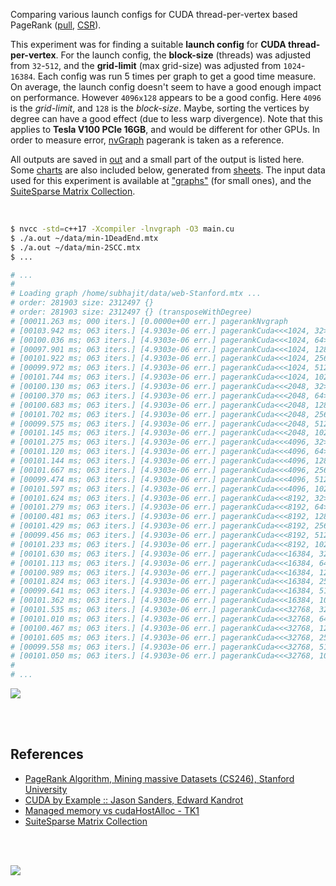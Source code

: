 Comparing various launch configs for CUDA thread-per-vertex based PageRank ([pull], [CSR]).

This experiment was for finding a suitable **launch config** for
**CUDA thread-per-vertex**. For the launch config, the **block-size** (threads)
was adjusted from `32`-`512`, and the **grid-limit** (max grid-size) was
adjusted from `1024`-`16384`. Each config was run 5 times per graph to get a
good time measure. On average, the launch config doesn't seem to have a good
enough impact on performance. However `4096x128` appears to be a good config.
Here `4096` is the *grid-limit*, and `128` is the *block-size*. Maybe, sorting
the vertices by degree can have a good effect (due to less warp divergence).
Note that this applies to **Tesla V100 PCIe 16GB**, and would be different
for other GPUs. In order to measure error, [nvGraph] pagerank is taken as a
reference.

All outputs are saved in [out](out/) and a small part of the output is listed
here. Some [charts] are also included below, generated from [sheets]. The input
data used for this experiment is available at ["graphs"] (for small ones), and
the [SuiteSparse Matrix Collection].

<br>

```bash
$ nvcc -std=c++17 -Xcompiler -lnvgraph -O3 main.cu
$ ./a.out ~/data/min-1DeadEnd.mtx
$ ./a.out ~/data/min-2SCC.mtx
$ ...

# ...
#
# Loading graph /home/subhajit/data/web-Stanford.mtx ...
# order: 281903 size: 2312497 {}
# order: 281903 size: 2312497 {} (transposeWithDegree)
# [00011.263 ms; 000 iters.] [0.0000e+00 err.] pagerankNvgraph
# [00103.942 ms; 063 iters.] [4.9303e-06 err.] pagerankCuda<<<1024, 32>>>
# [00100.036 ms; 063 iters.] [4.9303e-06 err.] pagerankCuda<<<1024, 64>>>
# [00097.901 ms; 063 iters.] [4.9303e-06 err.] pagerankCuda<<<1024, 128>>>
# [00101.922 ms; 063 iters.] [4.9303e-06 err.] pagerankCuda<<<1024, 256>>>
# [00099.972 ms; 063 iters.] [4.9303e-06 err.] pagerankCuda<<<1024, 512>>>
# [00101.744 ms; 063 iters.] [4.9303e-06 err.] pagerankCuda<<<1024, 1024>>>
# [00100.130 ms; 063 iters.] [4.9303e-06 err.] pagerankCuda<<<2048, 32>>>
# [00100.370 ms; 063 iters.] [4.9303e-06 err.] pagerankCuda<<<2048, 64>>>
# [00100.683 ms; 063 iters.] [4.9303e-06 err.] pagerankCuda<<<2048, 128>>>
# [00101.702 ms; 063 iters.] [4.9303e-06 err.] pagerankCuda<<<2048, 256>>>
# [00099.575 ms; 063 iters.] [4.9303e-06 err.] pagerankCuda<<<2048, 512>>>
# [00101.145 ms; 063 iters.] [4.9303e-06 err.] pagerankCuda<<<2048, 1024>>>
# [00101.275 ms; 063 iters.] [4.9303e-06 err.] pagerankCuda<<<4096, 32>>>
# [00101.120 ms; 063 iters.] [4.9303e-06 err.] pagerankCuda<<<4096, 64>>>
# [00101.144 ms; 063 iters.] [4.9303e-06 err.] pagerankCuda<<<4096, 128>>>
# [00101.667 ms; 063 iters.] [4.9303e-06 err.] pagerankCuda<<<4096, 256>>>
# [00099.474 ms; 063 iters.] [4.9303e-06 err.] pagerankCuda<<<4096, 512>>>
# [00101.597 ms; 063 iters.] [4.9303e-06 err.] pagerankCuda<<<4096, 1024>>>
# [00101.624 ms; 063 iters.] [4.9303e-06 err.] pagerankCuda<<<8192, 32>>>
# [00101.279 ms; 063 iters.] [4.9303e-06 err.] pagerankCuda<<<8192, 64>>>
# [00100.481 ms; 063 iters.] [4.9303e-06 err.] pagerankCuda<<<8192, 128>>>
# [00101.429 ms; 063 iters.] [4.9303e-06 err.] pagerankCuda<<<8192, 256>>>
# [00099.456 ms; 063 iters.] [4.9303e-06 err.] pagerankCuda<<<8192, 512>>>
# [00101.233 ms; 063 iters.] [4.9303e-06 err.] pagerankCuda<<<8192, 1024>>>
# [00101.630 ms; 063 iters.] [4.9303e-06 err.] pagerankCuda<<<16384, 32>>>
# [00101.113 ms; 063 iters.] [4.9303e-06 err.] pagerankCuda<<<16384, 64>>>
# [00100.989 ms; 063 iters.] [4.9303e-06 err.] pagerankCuda<<<16384, 128>>>
# [00101.824 ms; 063 iters.] [4.9303e-06 err.] pagerankCuda<<<16384, 256>>>
# [00099.641 ms; 063 iters.] [4.9303e-06 err.] pagerankCuda<<<16384, 512>>>
# [00101.362 ms; 063 iters.] [4.9303e-06 err.] pagerankCuda<<<16384, 1024>>>
# [00101.535 ms; 063 iters.] [4.9303e-06 err.] pagerankCuda<<<32768, 32>>>
# [00101.010 ms; 063 iters.] [4.9303e-06 err.] pagerankCuda<<<32768, 64>>>
# [00100.467 ms; 063 iters.] [4.9303e-06 err.] pagerankCuda<<<32768, 128>>>
# [00101.605 ms; 063 iters.] [4.9303e-06 err.] pagerankCuda<<<32768, 256>>>
# [00099.558 ms; 063 iters.] [4.9303e-06 err.] pagerankCuda<<<32768, 512>>>
# [00101.050 ms; 063 iters.] [4.9303e-06 err.] pagerankCuda<<<32768, 1024>>>
#
# ...
```

[![](https://i.imgur.com/lOHnic2.gif)][sheets]

<br>
<br>


## References

- [PageRank Algorithm, Mining massive Datasets (CS246), Stanford University](http://snap.stanford.edu/class/cs246-videos-2019/lec9_190205-cs246-720.mp4)
- [CUDA by Example :: Jason Sanders, Edward Kandrot](http://www.mat.unimi.it/users/sansotte/cuda/CUDA_by_Example.pdf)
- [Managed memory vs cudaHostAlloc - TK1](https://forums.developer.nvidia.com/t/managed-memory-vs-cudahostalloc-tk1/34281)
- [SuiteSparse Matrix Collection]

<br>
<br>

[![](https://i.imgur.com/XbhF5s7.jpg)](https://www.youtube.com/watch?v=4EG2up-jcKM)

[nvGraph]: https://github.com/rapidsai/nvgraph
[pull]: https://github.com/puzzlef/pagerank-push-vs-pull
[csr]: https://github.com/puzzlef/pagerank-class-vs-csr
[charts]: https://photos.app.goo.gl/k4vQDiMwF3awyhJZA
[sheets]: https://docs.google.com/spreadsheets/d/1NutV_Pe4WGBrYhkqU5Yu-bqCAcWbfP-qahI3ZnxVASo/edit?usp=sharing
["graphs"]: https://github.com/puzzlef/graphs
[SuiteSparse Matrix Collection]: https://suitesparse-collection-website.herokuapp.com
